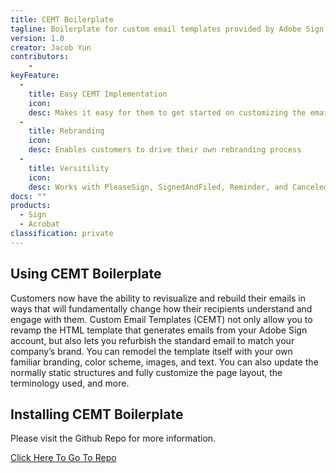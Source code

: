 ```yaml
---
title: CEMT Boilerplate
tagline: Boilerplate for custom email templates provided by Adobe Sign to get started. The templates pack includes PleaseSign, SignedAndFiled, Reminder, and Canceled.
version: 1.0
creator: Jacob Yun
contributors: 
    - 
keyFeature:
  - 
    title: Easy CEMT Implementation
    icon: 
    desc: Makes it easy for them to get started on customizing the email templates that are sent out with Adobe Sign
  - 
    title: Rebranding
    icon: 
    desc: Enables customers to drive their own rebranding process
  - 
    title: Versitility
    icon: 
    desc: Works with PleaseSign, SignedAndFiled, Reminder, and Canceled email templates
docs: ""
products: 
  - Sign
  - Acrobat
classification: private
---
```


## Using CEMT Boilerplate

Customers now have the ability to revisualize and rebuild their emails in ways that will fundamentally change how their recipients understand and engage with them. Custom Email Templates (CEMT) not only allow you to revamp the HTML template that generates emails from your Adobe Sign account, but also lets you refurbish the standard email to match your company’s brand. You can remodel the template itself with your own familiar branding, color scheme, images, and text. You can also update the normally static structures and fully customize the page layout, the terminology used, and more.

## Installing CEMT Boilerplate

Please visit the Github Repo for more information.

[Click Here To Go To Repo](https://github.com/adobe/sign-cemt-boilerplate)

<!-- 
    Additional adjustments
-->